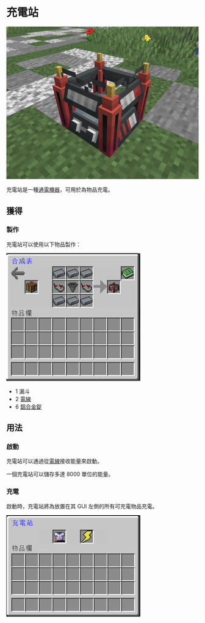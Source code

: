 # 充電站

![](<../.gitbook/assets/image (15).png>)

充電站是一種[通電機器](../space/energy-systems.md)，可用於為物品充電。

## 獲得

### 製作

充電站可以使用以下物品製作：

![](<../.gitbook/assets/image (13).png>)

* 1 漏斗
* 2 [電線](wire.md)
* 6 [鋁合金錠](aluminium-alloy-ingot.md)

## 用法

### 啟動

充電站可以通過從[電線](wire.md)接收能量來啟動。

一個充電站可以儲存多達 8000 單位的能量。

### 充電

啟動時，充電站將為放置在其 GUI 左側的所有可充電物品充電。

![](<../.gitbook/assets/image (14).png>)
